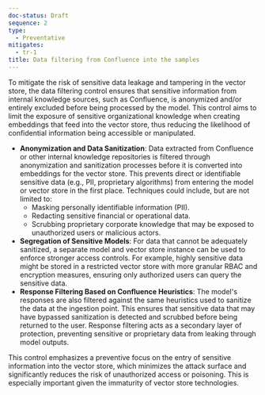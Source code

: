 ```yaml
---
doc-status: Draft
sequence: 2
type:
  - Preventative
mitigates:
  - tr-1
title: Data filtering from Confluence into the samples
---
```


To mitigate the risk of sensitive data leakage and tampering in the vector store, the data filtering control ensures that sensitive information from internal knowledge sources, such as Confluence, is anonymized and/or entirely excluded before being processed by the model. This control aims to limit the exposure of sensitive organizational knowledge when creating embeddings that feed into the vector store, thus reducing the likelihood of confidential information being accessible or manipulated.

- **Anonymization and Data Sanitization**: Data extracted from Confluence or other internal knowledge repositories is filtered through anonymization and sanitization processes before it is converted into embeddings for the vector store. This prevents direct or identifiable sensitive data (e.g., PII, proprietary algorithms) from entering the model or vector store in the first place. Techniques could include, but are not limited to:
  - Masking personally identifiable information (PII).
  - Redacting sensitive financial or operational data.
  - Scrubbing proprietary corporate knowledge that may be exposed to unauthorized users or malicious actors.
- **Segregation of Sensitive Models**: For data that cannot be adequately sanitized, a separate model and vector store instance can be used to enforce stronger access controls. For example, highly sensitive data might be stored in a restricted vector store with more granular RBAC and encryption measures, ensuring only authorized users can query the sensitive data.
- **Response Filtering Based on Confluence Heuristics**: The model's responses are also filtered against the same heuristics used to sanitize the data at the ingestion point. This ensures that sensitive data that may have bypassed sanitization is detected and scrubbed before being returned to the user. Response filtering acts as a secondary layer of protection, preventing sensitive or proprietary data from leaking through model outputs.

This control emphasizes a preventive focus on the entry of sensitive information into the vector store, which minimizes the attack surface and significantly reduces the risk of unauthorized access or poisoning. This is especially important given the immaturity of vector store technologies.
